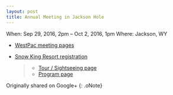 ```yaml
---
layout: post
title: Annual Meeting in Jackson Hole
---
```


When: Sep 29, 2016, 2pm – Oct 2, 2016, 1pm Where: Jackson, WY

- [WestPac meeting pages](http://chapters.aallnet.org/westpac/meeting_archive/2016jackson/index.asp)
- [Snow King Resort registration](http://bookings.ihotelier.com/bookings.jsp?groupID=1452121&hotelID=77244)

  > - [Tour / Sightseeing page](http://chapters.aallnet.org/westpac/meeting_archive/2016jackson/activities.asp)
  > - [Program page](http://chapters.aallnet.org/westpac/meeting_archive/2016jackson/programs.asp)

Originally shared on Google+
{: .oNote}

